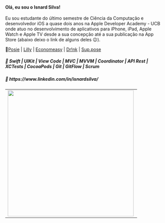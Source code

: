 <h4 align="left">
  Olá, eu sou o Isnard Silva!
</h4>
<p align="left">
  Eu sou estudante do último semestre de Ciência da Computação e desenvolvedor iOS a quase dois anos na Apple Developer Academy - UCB onde atuo no desenvolvimento de aplicativos para iPhone, iPad, Apple Watch e Apple TV desde a sua concepção até a sua publicação na App Store (abaixo deixo o link de alguns deles 😉).
  
📱[Posie](https://apps.apple.com/br/app/posie-photo-coach-organizer/id1529940784) | [Lilly](https://apps.apple.com/br/app/lilly-assistant/id1480953975) | [Economeasy](https://apps.apple.com/br/app/economeasy/id1514324170) | [Dr!nk](https://apps.apple.com/br/app/dr-nk/id1519513099) | [Sup.pose](https://apps.apple.com/br/app/sup-pose/id1496619973)

<h5 align="left">💪 Swift | UIKit | View Code | MVC | MVVM | Coordinator | API Rest | XCTests | CocoaPods | Git | GitFlow | Scrum </h5>

</p>
<h5 align="left">
  💼 https://www.linkedin.com/in/isnardsilva/
</h5>

<center>
<table>
  <tr>
      <td><img width="400px" align="left" src="https://github-readme-stats.vercel.app/api/top-langs/?username=isnardsilva&hide=html&layout=compact" /></td>
<!--       <td><img width="495px" align="left" src="https://github-readme-stats.vercel.app/api?username=isnardsilva&theme=default" /></td> -->
  </tr>   
</table>
</center>

<!--
**isnardsilva/isnardsilva** is a ✨ _special_ ✨ repository because its `README.md` (this file) appears on your GitHub profile.

Here are some ideas to get you started:

- 🔭 I’m currently working on ...
- 🌱 I’m currently learning ...
- 👯 I’m looking to collaborate on ...
- 🤔 I’m looking for help with ...
- 💬 Ask me about ...
- 📫 How to reach me: ...
- 😄 Pronouns: ...
- ⚡ Fun fact: ...
-->
